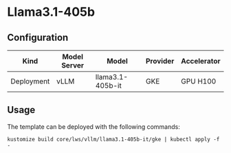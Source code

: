 # Llama3.1-405b

## Configuration
| Kind | Model Server | Model | Provider | Accelerator |
| --- | --- | --- | --- | --- |
| Deployment | vLLM | llama3.1-405b-it | GKE | GPU H100 |

## Usage

The template can be deployed with the following commands:

```
kustomize build core/lws/vllm/llama3.1-405b-it/gke | kubectl apply -f -
```

